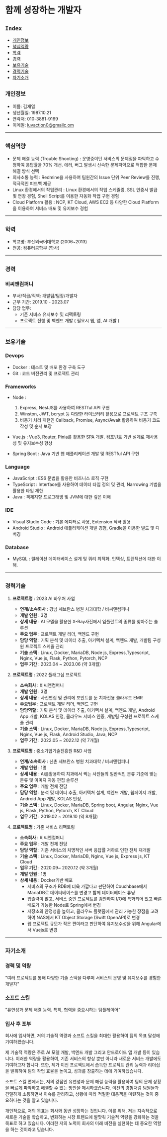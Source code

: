 # 함께 성장하는 개발자

## `Index`

- [개인정보](#개인정보)
- [핵심역량](#핵심역량)
- [학력](#학력)
- [경력](#경력)
- [보유기술](#보유기술)
- [경력기술](#경력기술)
- [자기소개](#자기소개)

## `개인정보`

- 이름: 김재엽
- 생년월일: 1987.10.21
- 연락처: 010-3881-9169
- 이메일: [luvaction0@gmailc.om](mailto:luvaction0@gmailc.om)

---

## `핵심역량`

- 문제 해결 능력 (Trouble Shooting) : 운영중이던 서비스의 문제점을 파악하고 수정하여 응답률을 70% 개선. 에러, 버그 발생시 신속한 문제파악으로 적합한 문제 해결 방식 선택
- 의사소통 능력 : Redmine을 사용하여 팀원간의 Issue 단위 Peer Review를 진행, 적극적인 피드백 제공
- Linux 환경에서의 작업관리 : Linux 환경에서의 작업 스케줄링, SSL 인증서 발급 및 연장 경험, Shell Script를 이용한 자동화 작업 구현 경험
- Cloud Platform 활용 : NCP, KT Cloud, AWS EC2 등 다양한 Cloud Platform을 이용하여 서비스 배포 및 유지보수 경험

---

## `학력`

- 학교명: 부산외국어대학교 (2006~2013)
- 전공: 컴퓨터공학부 (학사)

---

## `경력`

### 비씨앤컴퍼니

- 부서/직급/직책: 개발팀/팀장/개발자
- 근무 기간: 2019.10 - 2023.07
- 담당 업무:
  - 기존 서비스 유지보수 및 리팩토링
  - 프로젝트 진행 및 백엔드 개발 ( 필요시 웹, 앱, AI 개발 )

---

## `보유기술`

### Devops

- Docker : 테스트 및 배포 환경 구축 도구
- Git : 코드 버전관리 및 프로젝트 관리

### Frameworks

- Node :

  1. Express, NestJS를 사용하여 RESTful API 구현
  2. Winston, JWT, bcrypt 등 다양한 라이브러리 활용으로 프로젝트 구조 구축
  3. 비동기 처리 패턴인 Callback, Promise, Async/Await 활용하여 비동기 코드 작성 및 순서 보장

- Vue.js : Vue3, Router, Pinia를 활용한 SPA 개발. 컴포넌트 기반 설계로 재사용성 및 유지보수성 향상

- Spring Boot : Java 기반 웹 애플리케이션 개발 및 RESTful API 구현

### Language

- JavaScript : ES6 문법을 활용한 비즈니스 로직 구현
- TypeScript : Interface를 사용하여 데이터 타입 정의 및 관리, Narrowing 기법을 활용한 타입 제한
- Java : 객체지향 프로그래밍 및 JVM에 대한 깊은 이해

### IDE

- Visual Studio Code : 기본 에디터로 사용, Extension 적극 활용
- Android Studio : Android 애플리케이션 개발 경험, Gradle을 이용한 빌드 및 디버깅

### Database

- MySQL : 릴레이션 데이터베이스 설계 및 쿼리 최적화. 인덱싱, 트랜잭션에 대한 이해.

---

## `경력기술`

1. **프로젝트명** : 2023 AI 바우처 사업

   - **연계/소속회사** : 강남 세브란스 병원 치과대학 / 비씨앤컴퍼니
   - **개발 인원** : 3명
   - **상세 내용** : AI 모델을 활용한 X-Ray사진에서 임플란트의 종류를 찾아주는 솔루션
   - **주요 업무** : 프로젝트 개발 리더, 백엔드 구현
   - **담당 역할** : 기획 분석 및 데이터 추출, 아키텍쳐 설계, 백엔드 개발, 개발팀 구성원 프로젝트 스케쥴 관리
   - **기술 스택** : Linux, Docker, MariaDB, Node js, Express,Typescript, Nginx, Vue js, Flask, Python, Pytorch, NCP
   - **업무 기간** : 2023.04 ~ 2023.06 (약 3개월)

2. **프로젝트명** : 2022 플래그십 프로젝트

   - **소속회사** : 비씨앤컴퍼니
   - **개발 인원** : 3명
   - **상세 내용** : 사진편집 및 관리에 포인트를 둔 치과전용 클라우드 EMR
   - **주요업무** : 프로젝트 개발 리더, 백엔드 구현
   - **담당역할** : 기획 분석 및 데이터 추출, 아키텍쳐 설계, 백엔드 개발, Android App 개발, KOLAS 인정, 클라우드 서비스 인증, 개발팀 구성원 프로젝트 스케쥴 관리
   - **기술 스택** : Linux, Docker, MariaDB, Node js, Express,Typescript, Nginx, Vue js, Flask, Android Studio, Java, NCP
   - **업무 기간** : 2022.05 ~ 2022.12 (약 7개월)

3. **프로젝트명** : 중소기업기술진흥원 R&D 사업

   - **연계/소속회사** : 신촌 세브란스 병원 치과대학 / 비씨앤컴퍼니
   - **개발 인원** : 1명
   - **상세 내용** : Ai를활용하여 치과에서 찍는 사진들의 일반적인 분류 기준에 맞는 분류 및 이미지 자동 편집 솔루션
   - **주요 업무** : 개발 전체 전담
   - **담당 역할** : 분석 및 데이터 추출, 아키텍쳐 설계, 백엔드 개발, 웹페이지 개발, Android App 개발, KOLAS 인정,
   - **기술 스택** : Linux, Docker, MariaDB, Spring boot, Angular, Nginx, Vue js, Flask, Python, Pytorch, KT Cloud
   - **업무 기간** : 2019.02 ~ 2019.10 (약 8개월)

4. **프로젝트명** : 기존 서비스 리팩토링
   - **소속회사** : 비씨앤컴퍼니
   - **주요 업무** : 개발 전체 전담
   - **담당 역할** : 기존 서비스의 치명적인 서버 응답률 저하로 인한 전체 재개발
   - **기술 스택** : Linux, Docker, MariaDB, Nginx, Vue js, Express js, KT Cloud
   - **업무 기간** : 2020.09~ 2020.12 (약 3개월)
   - **개발 인원** : 1명
   - **상세 내용** : Docker기반 배포
     - 서비스의 구조가 RDB에 더욱 가깝다고 판단하여 Couchbase에서 MariaDB로 데이터베이스를 변경고 함께 데이터베이스 튜닝
     - 입출력이 많고, 서비스 중인 프로젝트를 감안하여 I/O에 특화되어 있고 빠른 배포가 가능한 Node로 Spring에서 변경
     - 저장소의 안정성을 높이고, 클라우드 플랫폼에서 관리 가능한 장점을 고려하여 NAS에서 KT Object Storage (Swift OpenAPI)로 변경
     - 웹 프로젝트 규모가 작은 편이라고 판단하여 유지보수성을 위해 Angular에서 Vuejs로 변경

---

## `자기소개`

### 경력 및 역량

"여러 프로젝트를 통해 다양한 기술 스택을 다루며 서비스의 운영 및 유지보수를 경험한 개발자"

### 소프트 스킬

"유연성과 문제 해결 능력. 특히, 협력을 중요시하는 팀플레이어"

### 입사 후 포부

회사에 입사하면, 저의 기술적 역량과 소프트 스킬을 최대한 활용하여 팀의 목표 달성에 기여하겠습니다.

제 기술적 역량은 주로 AI 모델 개발, 백엔드 개발 그리고 안드로이드 앱 개발 등이 있습니다. 이러한 역량을 활용하여, 기존 서비스의 향상 뿐만 아니라 새로운 서비스 개발에도 기여하고자 합니다. 또한, 제가 이전 프로젝트에서 습득한 프로젝트 관리 능력과 리더십을 발휘하여 팀의 작업 효율을 높이고, 성과를 창출하는 데에 기여하겠습니다.

소프트 스킬 면에서는, 저의 강점인 유연성과 문제 해결 능력을 활용하여 팀의 문제 상황을 빠르게 파악하고 해결할 수 있는 방안을 제시하겠습니다. 이전의 경험처럼 팀원들과 긴밀하게 소통하면서 이슈를 관리하고, 상황에 따라 적절한 대응책을 마련하는 것이 중요하다는 것을 알고 있습니다.

개인적으로, 저의 목표는 회사와 동반 성장하는 것입니다. 이를 위해, 저는 지속적으로 새로운 기술을 학습하고, 변화하는 시장 트렌드에 발맞춰 기술적 역량을 강화하는 것을 목표로 하고 있습니다. 이러한 저의 노력이 회사의 미래 비전을 실현하는 데 중요한 역할을 하는 것이라고 믿습니다.
